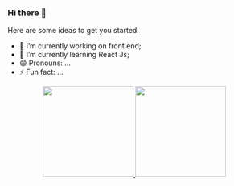 ### Hi there 👋

Here are some ideas to get you started:

- 🔭 I’m currently working on front end;
- 🌱 I’m currently learning React Js;
- 😄 Pronouns: ...
- ⚡ Fun fact: ...
<div align="center">
  <a href="https://github.com/rafaballerini">
  <img height="180em" src="https://github-readme-stats.vercel.app/api?username=Pedroarthur1999&show_icons=true&theme=dracula&include_all_commits=true&count_private=true"/>
  <img height="180em" src="https://github-readme-stats.vercel.app/api/top-langs/?username=Pedroarthur1999&layout=compact&langs_count=7&theme=dracula"/>
</div>
